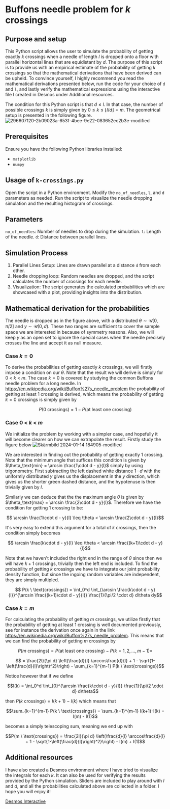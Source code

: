 # Buffons needle problem for $k$ crossings
## Purpose and setup
This Python script allows the user to simulate the probability of getting exactly $k$ crossings when a needle of length $l$ is dropped onto a floor with parallel horizontal lines that are equidistant by $d$.  The purpose of this script is to provide us with an empirical estimate of the probability of getting $k$ crossings so that the mathematical derivations that have been derived can be upheld. To convince yourself, I highly recommend you read the mathematical derivations presented below, run the code for your choice of `d` and `l`, and lastly verify the mathematical expressions using the interactive file I created in Desmos under Additional resources.

The condition for this Python script is that $d\leq l$. In that case, the number of possible crossings $k$ is simply given by $0\leq k\leq \lfloor{l/d}\rfloor = m$.  The geometrical setup is presented in the following figure. 
![296607120-2b09023a-653f-4bee-9e22-083652ec2b3e-modified](https://github.com/Thidius/buffons-k-crossings/assets/121384892/a83a0f92-8148-457e-b946-9cdb8a7dfbc2)

## Prerequisites
Ensure you have the following Python libraries installed:

- `matplotlib`
- `numpy`

## Usage of `k-crossings.py`
Open the script in a Python environment.
Modify the `no_of_needles`, `l`, and `d` parameters as needed.
Run the script to visualize the needle dropping simulation and the resulting histogram of crossings.


## Parameters
`no_of_needles`: Number of needles to drop during the simulation.
`l`: Length of the needle.
`d`: Distance between parallel lines.

## Simulation Process
1. Parallel Lines Setup: Lines are drawn parallel at a distance `d` from each other.
2. Needle dropping loop: Random needles are dropped, and the script calculates the number of crossings for each needle.
3. Visualization: The script generates the calculated probabilities which are showcased with a plot, providing insights into the distribution.


## Mathematical derivation for the probabilities
The needle is dropped as in the figure above, with a distributed $\theta \sim \mathcal{U}[0,\pi/2]$ and $y\sim\mathcal{U}(0,d)$. These two ranges are sufficient to cover the sample space we are interested in because of symmetry reasons. Also, we will keep $y$ as an open set to ignore the special cases when the needle precisely crosses the line and accept it as null measure. 


### Case $k= 0$

To derive the probabilities of getting exactly $k$ crossings, we will firstly impose a condition on our $\theta$. Note that the result we will derive is simply for $0$ < $k$ < $m$. The case $k=0$ is covered by studying the common Buffons needle problem for a long needle. In https://en.wikipedia.org/wiki/Buffon%27s_needle_problem the probability of getting at least $1$ crossing is derived, which means the probability of getting $k=0$ crossings is simply given by

$$ P(0 \ \text{crossings}) = 1 - P(\text{at least one crossing})$$ 

### Case $0$ < $k$ < $m$

We initialize the problem by working with a simpler case, and hopefully it will become clearer on how we can extrapolate the result. Firstly study the figure below
![Skärmbild 2024-01-14 184905-modified](https://github.com/Thidius/buffons-k-crossings/assets/121384892/c62b2389-044e-46af-9926-88dde4d5fc55)

We are interested in finding out the probability of getting exactly $1$ crossing. Note that the minimum angle that suffices this condition is given by $\theta_\text{min} = \arcsin \frac{1\cdot d - y}{l}$ simply by using trigonometry. First subtracting the left dashed white distance $1\cdot d$ with the uniformly distributed $y$ gives us the displacement in the $y$ direction, which gives us the shorter green dashed distance, and the hypotenuse is then trivially given by $l$. 

Similarly we can deduce that the the maximum angle $\theta$ is given by $\theta_\text{max} = \arcsin \frac{2\cdot d - y}{l}$. Therefore we have the condition for getting $1$ crossing to be: 

$$ \arcsin \frac{1\cdot d - y}{l} \leq \theta < \arcsin \frac{2\cdot d - y}{l}$$

It's very easy to extend this argument for a total of $k$ crossings, then the condition simply becomes

$$ \arcsin \frac{k\cdot d - y}{l} \leq \theta < \arcsin \frac{(k+1)\cdot d - y}{l}$$

Note that we haven't included the right end in the range of $\theta$ since then we will have $k+1$ crossings, trivially then the left end is included. To find the probability of getting $k$ crossings we have to integrate our joint probability density function, but since the ingoing random variables are independent, they are simply multipled.

$$ P(k \ \text{crossings}) = \int_0^d \int_{\arcsin \frac{k\cdot d - y}{l}}^{\arcsin \frac{(k+1)\cdot d - y}{l}} \frac{1}{\pi/2 \cdot d} d\theta dy$$

### Case $k = m$

For calculating the probability of getting $m$ crossings, we utilize firstly that the probability of getting at least $1$ crossing is well documented previously, see for instance the derivation once again in the link https://en.wikipedia.org/wiki/Buffon%27s_needle_problem. This means that we can find the probability of getting $m$ crossings by

$$P(m \ \text{crossings}) = P(\text{at least one crossing}) -P(k=1,2,...,m-1)= $$

$$ = \frac{2l}{\pi d} \left(\frac{d}{l} \arccos\frac{d}{l} + 1 - \sqrt{1-\left(\frac{d}{l}\right)^2}\right) - \sum_{k=1}^{m-1} P(k \ \text{crossings})$$

Notice however that if we define 

$$I(k) = \int_0^d \int_{0}^{\arcsin \frac{k\cdot d - y}{l}} \frac{1}{\pi/2 \cdot d} d\theta$$

then $P(k \ \text{crossings}) = I(k+1) - I(k)$ which means that 

$$\sum_{k=1}^{m-1} P(k \ \text{crossings}) = \sum_{k=1}^{m-1} I(k+1)-I(k) = I(m) - I(1)$$ 

becomes a simply telescoping sum, meaning we end up with

$$P(m \ \text{crossings}) = \frac{2l}{\pi d} \left(\frac{d}{l} \arccos\frac{d}{l} + 1 - \sqrt{1-\left(\frac{d}{l}\right)^2}\right) - I(m) + I(1)$$

## Additional resources
I have also created a Desmos environment where I have tried to visualize the integrals for each $k$. It can also be used for verifying the results provided by the Python simulation. Sliders are included to play around with $l$ and $d$, and all the probabilities calculated above are collected in a folder. I hope you will enjoy it!

[Desmos Interactive](https://www.desmos.com/calculator/etioryumlm)

